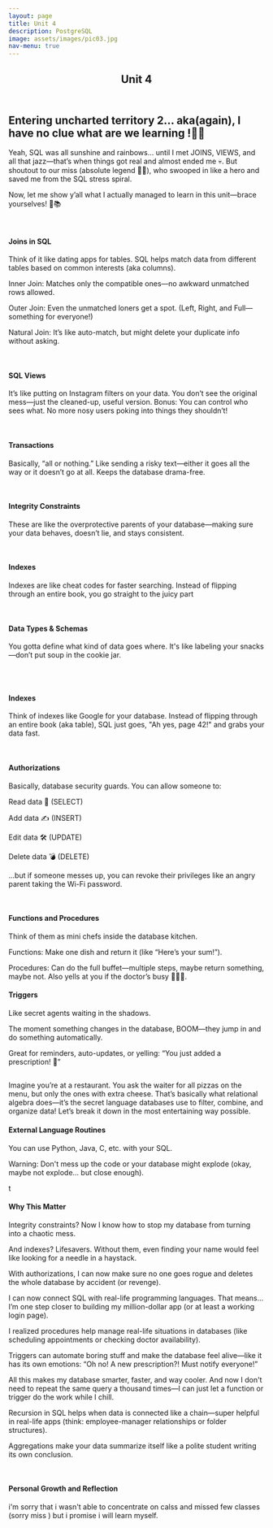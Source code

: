 ```yaml
---
layout: page
title: Unit 4
description: PostgreSQL
image: assets/images/pic03.jpg
nav-menu: true
---
```


<!-- Main -->
<div id="main" class="alt">

<!-- One -->
<section id="one">
	<div class="inner">
		<header class="major">
			<h1>Unit 4</h1>
		</header>

<!-- Content -->
<h2 id="content">Entering uncharted territory 2... aka(again), I have no clue what are we learning !😵‍💫</h2>
<p>Yeah, SQL was all sunshine and rainbows... until I met JOINS, VIEWS, and all that jazz—that’s when things got real and almost ended me 💀. But shoutout to our miss (absolute legend 🦸‍♀️), who swooped in like a hero and saved me from the SQL stress spiral.

Now, let me show y’all what I actually managed to learn in this unit—brace yourselves! 🫨📚</p>

<br>
<h4 id="Content">Joins in SQL </h4>
<p>Think of it like dating apps for tables. SQL helps match data from different tables based on common interests (aka columns).</p>
<p>Inner Join: Matches only the compatible ones—no awkward unmatched rows allowed.</p>
<p>Outer Join: Even the unmatched loners get a spot. (Left, Right, and Full—something for everyone!)</p>
<p>Natural Join: It’s like auto-match, but might delete your duplicate info without asking.</p>
<br>
<h4 id="Content"> SQL Views</h4>
<p>It’s like putting on Instagram filters on your data. You don’t see the original mess—just the cleaned-up, useful version.
Bonus: You can control who sees what. No more nosy users poking into things they shouldn’t!</p>
<br>

<h4 id="Content">Transactions</h4>
<p>Basically, “all or nothing.” Like sending a risky text—either it goes all the way or it doesn’t go at all. Keeps the database drama-free.</p> <br>

<h4 id="Content">Integrity Constraints</h4>
<p>These are like the overprotective parents of your database—making sure your data behaves, doesn’t lie, and stays consistent.</p>
<br>
<h4 id="Content">Indexes</h4>
<p>Indexes are like cheat codes for faster searching. Instead of flipping through an entire book, you go straight to the juicy part</p>
<br>

<h4 id="Content">Data Types & Schemas</h4>
<p>You gotta define what kind of data goes where. It's like labeling your snacks—don’t put soup in the cookie jar.</p>


<br><br>


<h4 id="Content">Indexes</h4>
<p>Think of indexes like Google for your database. Instead of flipping through an entire book (aka table), SQL just goes, "Ah yes, page 42!" and grabs your data fast.</p><br>

<h4 id="Content">Authorizations</h4>
<p>Basically, database security guards. You can allow someone to:</p>
<p>Read data 📖 (SELECT)</p>
<p>Add data ✍️ (INSERT)</p>
<p>Edit data 🛠️ (UPDATE)</p>
<p>Delete data 💣 (DELETE)</p>
<p>...but if someone messes up, you can revoke their privileges like an angry parent taking the Wi-Fi password.</p>
<br>

<h4 id="Content">Functions and Procedures</h4>
<p>Think of them as mini chefs inside the database kitchen.</p>
<p>Functions: Make one dish and return it (like “Here’s your sum!”).</p>
<p>Procedures: Can do the full buffet—multiple steps, maybe return something, maybe not. Also yells at you if the doctor’s busy 🧑‍⚕️📅.</p>

<h4 id="Content">Triggers</h4>
<p>Like secret agents waiting in the shadows.</p>
<p>The moment something changes in the database, BOOM—they jump in and do something automatically.</p>
<p>Great for reminders, auto-updates, or yelling: “You just added a prescription! 👀”</p>

<h2 id="Content"></h2>
<p>Imagine you’re at a restaurant. You ask the waiter for all pizzas on the menu, but only the ones with extra cheese. That’s basically what relational algebra does—it’s the secret language databases use to filter, combine, and organize data! Let’s break it down in the most entertaining way possible.</p>


<h4 id="Content">External Language Routines</h4>
<p>You can use Python, Java, C, etc. with your SQL.</p>
<p>Warning: Don't mess up the code or your database might explode (okay, maybe not explode... but close enough).</p>
t

<h4 id="Content">Why This Matter</h4>
<p>Integrity constraints? Now I know how to stop my database from turning into a chaotic mess.</p>
<p>And indexes? Lifesavers. Without them, even finding your name would feel like looking for a needle in a haystack.</p>
<p>With authorizations, I can now make sure no one goes rogue and deletes the whole database by accident (or revenge).</p>
<p>I can now connect SQL with real-life programming languages. That means... I’m one step closer to building my million-dollar app (or at least a working login page).</p>
<p>I realized procedures help manage real-life situations in databases (like scheduling appointments or checking doctor availability).</p>
<p>Triggers can automate boring stuff and make the database feel alive—like it has its own emotions: “Oh no! A new prescription?! Must notify everyone!”</p>
<p>All this makes my database smarter, faster, and way cooler. And now I don't need to repeat the same query a thousand times—I can just let a function or trigger do the work while I chill.</p>
<p>Recursion in SQL helps when data is connected like a chain—super helpful in real-life apps (think: employee-manager relationships or folder structures).</p>
<p>Aggregations make your data summarize itself like a polite student writing its own conclusion.</p>
<br>


<h4 id="Content">Personal Growth and Reflection</h4>
<p>i'm sorry that i wasn't able to concentrate on calss and missed few classes (sorry miss ) but i promise i will learn myself.</p><br/>

